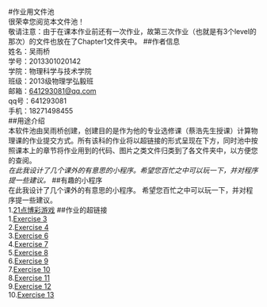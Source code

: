 #作业用文件池  
很荣幸您阅览本文件池！  
敬请注意：由于在课本作业前还有一次作业，故第三次作业（也就是有3个level的那次）的文件也放在了Chapter1文件夹中。
##作者信息  
姓名：吴雨桥  
学号：2013301020142  
学院：物理科学与技术学院  
班级：2013级物理学弘毅班  
邮箱：641293081@qq.com  
qq号：641293081  
手机：18271498455  
##用途介绍  
本软件池由吴雨桥创建，创建目的是作为他的专业选修课（蔡浩先生授课）计算物理课的作业提交方式。所有该科的作业将以超链接的形式呈现在下方，同时池中按照课本上的章节将作业用到的代码、图片之类文件归类到了各文件夹中，以方便您的查阅。  
*在此我设计了几个课外的有意思的小程序。希望您百忙之中可以玩一下，并对程序提一些建议。*
##有趣的小程序  
在此我设计了几个课外的有意思的小程序。 希望您百忙之中可以玩一下，并对程序提一些建议。  
1.[21点博彩游戏](https://github.com/wuyuqiao/computationalphysics_N2013301020142/blob/master/Interesting-Programs/21%E7%82%B9.md)
##作业的超链接  
1.[Exercise 3](https://github.com/wuyuqiao/computationalphysics_N2013301020142/blob/master/Chapter1/%E7%AC%AC3%E6%AC%A1%E4%BD%9C%E4%B8%9Alevel1-2-3.md)  
2.[Exercise 4](https://github.com/wuyuqiao/computationalphysics_N2013301020142/blob/master/Chapter1/Homework%20of%20Chapter%201.md)  
3.[Exercise 6](https://github.com/wuyuqiao/computationalphysics_N2013301020142/blob/master/Chapter2/Chapter%202.md)  
4.[Exercise 7](https://github.com/wuyuqiao/computationalphysics_N2013301020142/blob/master/Chapter2_new/Exercise%207.md)  
5.[Exercise 8](https://github.com/wuyuqiao/computationalphysics_N2013301020142/blob/master/chapter3/pendulum.md)  
6.[Exercise 9](https://github.com/wuyuqiao/computationalphysics_N2013301020142/blob/master/Chapter3---2/Exercise%209.md)  
7.[Exercise 10](https://github.com/wuyuqiao/computationalphysics_N2013301020142/blob/master/Chapter3-3/Exercise10.md)  
8.[Exercise 11](https://github.com/wuyuqiao/computationalphysics_N2013301020142/blob/master/chap4/ex11.md)  
9.[Exercise 12](https://github.com/wuyuqiao/computationalphysics_N2013301020142/blob/master/Ex-12/Exercise%2012.md)  
10.[Exercise 13]()

